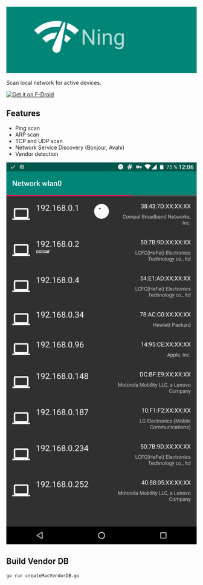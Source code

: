 
![Ning](fastlane/metadata/android/en-US/images/featureGraphic.png)

Scan local network for active devices.

[<img src="https://fdroid.gitlab.io/artwork/badge/get-it-on.png"
     alt="Get it on F-Droid"
     height="80">](https://f-droid.org/packages/de.csicar.ning/)

Features
--------
* Ping scan
* ARP scan
* TCP and UDP scan
* Network Service Discovery (Bonjour, Avahi)
* Vendor detection


![network overview](fastlane/metadata/android/en-US/images/phoneScreenshots/1-network-overview.png)

Build Vendor DB
---------------

```bash
go run createMacVendorDB.go
```
